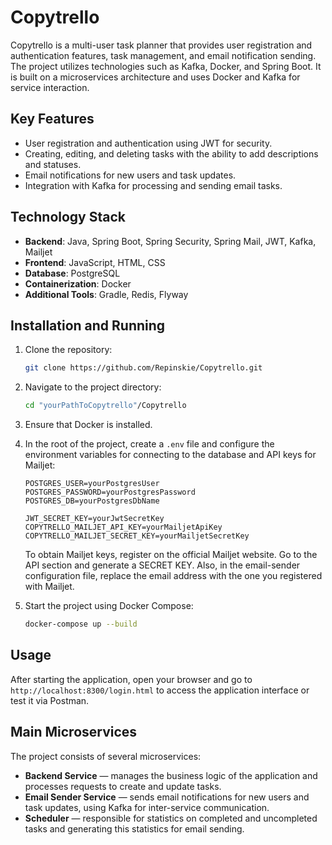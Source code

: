# Copytrello

Copytrello is a multi-user task planner that provides user registration and authentication features, task management, and email notification sending. The project utilizes technologies such as Kafka, Docker, and Spring Boot. It is built on a microservices architecture and uses Docker and Kafka for service interaction.

## Key Features

- User registration and authentication using JWT for security.
- Creating, editing, and deleting tasks with the ability to add descriptions and statuses.
- Email notifications for new users and task updates.
- Integration with Kafka for processing and sending email tasks.

## Technology Stack

- **Backend**: Java, Spring Boot, Spring Security, Spring Mail, JWT, Kafka, Mailjet
- **Frontend**: JavaScript, HTML, CSS
- **Database**: PostgreSQL
- **Containerization**: Docker
- **Additional Tools**: Gradle, Redis, Flyway

## Installation and Running

1. Clone the repository:

    ```bash
    git clone https://github.com/Repinskie/Copytrello.git
    ```

2. Navigate to the project directory:

    ```bash
    cd "yourPathToCopytrello"/Copytrello
    ```

3. Ensure that Docker is installed.

4. In the root of the project, create a `.env` file and configure the environment variables for connecting to the database and API keys for Mailjet:

    ```plaintext
    POSTGRES_USER=yourPostgresUser
    POSTGRES_PASSWORD=yourPostgresPassword
    POSTGRES_DB=yourPostgresDbName

    JWT_SECRET_KEY=yourJwtSecretKey
    COPYTRELLO_MAILJET_API_KEY=yourMailjetApiKey
    COPYTRELLO_MAILJET_SECRET_KEY=yourMailjetSecretKey
    ```

    To obtain Mailjet keys, register on the official Mailjet website. Go to the API section and generate a SECRET KEY. Also, in the email-sender configuration file, replace the email address with the one you registered with Mailjet.

5. Start the project using Docker Compose:

    ```bash
    docker-compose up --build
    ```

## Usage

After starting the application, open your browser and go to `http://localhost:8300/login.html` to access the application interface or test it via Postman.

## Main Microservices

The project consists of several microservices:

- **Backend Service** — manages the business logic of the application and processes requests to create and update tasks.
- **Email Sender Service** — sends email notifications for new users and task updates, using Kafka for inter-service communication.
- **Scheduler** — responsible for statistics on completed and uncompleted tasks and generating this statistics for email sending.
